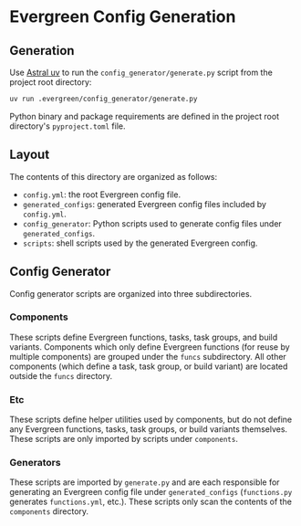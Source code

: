 # Evergreen Config Generation

## Generation

Use [Astral uv](https://docs.astral.sh/uv/) to run the `config_generator/generate.py` script from the project root directory:

```bash
uv run .evergreen/config_generator/generate.py
```

Python binary and package requirements are defined in the project root directory's `pyproject.toml` file.

## Layout

The contents of this directory are organized as follows:

- `config.yml`: the root Evergreen config file.
- `generated_configs`: generated Evergreen config files included by `config.yml`.
- `config_generator`: Python scripts used to generate config files under `generated_configs`.
- `scripts`: shell scripts used by the generated Evergreen config.

## Config Generator

Config generator scripts are organized into three subdirectories.

### Components

These scripts define Evergreen functions, tasks, task groups, and build variants. Components which only define Evergreen functions (for reuse by multiple components) are grouped under the `funcs` subdirectory. All other components (which define a task, task group, or build variant) are located outside the `funcs` directory.

### Etc

These scripts define helper utilities used by components, but do not define any Evergreen functions, tasks, task groups, or build variants themselves. These scripts are only imported by scripts under `components`.

### Generators

These scripts are imported by `generate.py` and are each responsible for generating an Evergreen config file under `generated_configs` (`functions.py` generates `functions.yml`, etc.). These scripts only scan the contents of the `components` directory.
